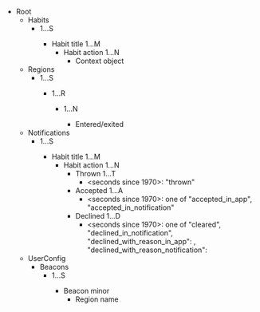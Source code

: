 - Root
    - Habits
        - <username> 1...S
            - Habit title 1...M
                - Habit action 1...N
                    - Context object
    - Regions
        - <username> 1...S
            - <region> 1...R
                - <timestamp> 1...N
                    - Entered/exited
    - Notifications
        - <username> 1...S
            - Habit title 1...M
                - Habit action 1...N
                    - Thrown 1...T
                        - <seconds since 1970>: "thrown"
                    - Accepted 1...A
                        - <seconds since 1970>: one of "accepted_in_app", "accepted_in_notification"
                    - Declined 1...D
                        - <seconds since 1970>: one of "cleared", "declined_in_notification", "declined_with_reason_in_app": <reason>, "declined_with_reason_notification": <reason>
    - UserConfig
        - Beacons
            - <username> 1...S
                - Beacon minor
                    - Region name